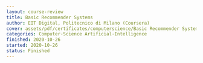 ```yaml
---
layout: course-review
title: Basic Recommender Systems
author: EIT Digital, Politecnico di Milano (Coursera)
cover: assets/pdf/certificates/computerscience/Basic Recommender Systems.PDF
categories: Computer-Science Artificial-Intelligence
finished: 2020-10-26
started: 2020-10-26
status: Finished
---
```


